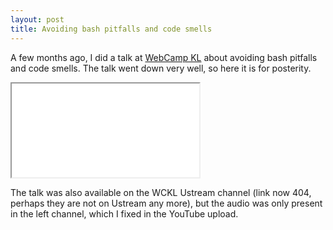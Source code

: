 ```yaml
---
layout: post
title: Avoiding bash pitfalls and code smells
---
```


A few months ago, I did a talk at [WebCamp KL][wckl] about avoiding bash
pitfalls and code smells. The talk went down very well, so here it is for
posterity.

<div class="youtube-container">
<iframe allowfullscreen="allowfullscreen" src="//www.youtube.com/embed/iZdLJULTG2Y">
</iframe>
</div>

The talk was also available on the WCKL Ustream channel (link now 404, perhaps
they are not on Ustream any more), but the audio was only present in the left
channel, which I fixed in the YouTube upload.

[wckl]: https://web.archive.org/web/20141218151420/http://webcamp.my/
